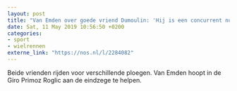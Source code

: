 ```yaml
---
layout: post
title: "Van Emden over goede vriend Dumoulin: 'Hij is een concurrent nu'"
date: Sat, 11 May 2019 10:56:50 +0200
categories: 
- sport 
- wielrennen 
externe_link: "https://nos.nl/l/2284082"
---
```


Beide vrienden rijden voor verschillende ploegen. Van Emden hoopt in de Giro Primoz Roglic aan de eindzege te helpen.
